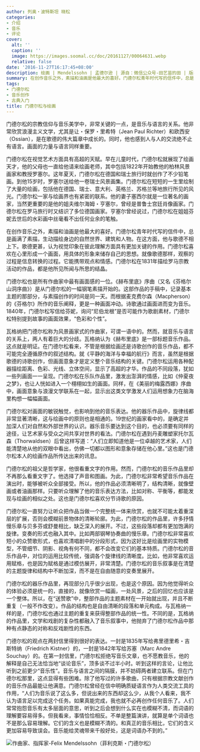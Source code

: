 ```yaml
---
author: 列奥・波特斯坦 晓松
categories:
- 介绍
- 音乐
- 评论
cover:
  alt: ''
  caption: ''
  image: https://images.soomal.cc/doc/20161127/00064631.webp
  relative: false
date: '2016-11-27T16:17:45+08:00'
description: 绘画 | Mendelssohn | 孟德尔逊 | 源自：微信公众号-田艺苗的田 | 版权：转载 |  平均/总评分：10.00/10
summary: 在创作音乐之外，素描和油画是他最大的喜好。门德尔松青年时代写的信件中，总是画满了素描，生动描绘身边的自然世界、建筑和人物。在这方面，他与歌德不相上下。歌德更甚，认为视觉印象在彼此理解方面具有更加关键的作用……
tags:
- 门德尔松
- 音乐创作
- 古典入门
title: 门德尔松与绘画
---
```


门德尔松的宗教信仰与音乐美学中，非常关键的一点，是音乐与语言的关系。他非常欣赏浪漫主义文学，尤其是让・保罗・里希特（Jean Paul Richter）和欧西安（Ossian），是在歌德的伟大篇章中成长的。同时，他也感到人与人的交流绝不止有语言。画面的力量与语言同样重要。

门德尔松在视觉艺术方面具有高超的天赋。早在儿童时代，门德尔松就展现了绘画天才，他的父母也一直给他请来绘画老师，其中包括1822年开始教他的柏林风景画家和教授罗塞尔。这年夏天，门德尔松在德国和瑞士旅行时就创作了不少铅笔画。到他15岁时，罗塞尔送给他一卷瑞士风景画集。门德尔松在短短的一生里绘制了大量的绘画，包括他在德国、瑞士、意大利、英格兰、苏格兰等地旅行所见的风光。门德尔松一家与绘画界也有紧密的联系。他的妻子塞西尔就是一位著名的画家，当然更重要的是他的姐夫维尔海姆・亨塞尔，曾经是普鲁士宫廷肖像画家。门德尔松在罗马旅行时又结识了多位德国画家。亨塞尔曾经说过，门德尔松在姐姐芬妮去世后的水彩画中丝毫看不出任何业余的笔触。

在创作音乐之外，素描和油画是他最大的喜好。门德尔松青年时代写的信件中，总是画满了素描，生动描绘身边的自然世界、建筑和人物。在这方面，他与歌德不相上下。歌德更甚，认为视觉印象在彼此理解方面具有更加关键的作用。门德尔松喜欢在心里形成一个画面，用具体的形象来储存自己的思想。就像歌德那样，观察的过程是信息转换的过程。它能携带观点和情感。门德尔松在1831年描绘罗马宗教活动的作品，都是他所见所闻与所思的结晶。

门德尔松也是所有作曲家中最有画面感的一位。《赫布里底》序曲（又名《芬格尔山洞序曲》）是从门德尔松的一幅钢笔素描开始的。这部作品的手稿中，记录基本主题的那部分，与素描创作的时间是同一天。而根据麦克费尔森（Macpherson）的《芬格尔》所作的音乐阐释，更是一种画面冲动。诗歌通过画面进而变为音乐。1840年，门德尔松写信给芬妮，询问“尼伯龙根”是否可能作为歌剧素材，门德尔松特别提到故事的画面效果，“色彩和个性”。

瓦格纳把门德尔松称为风景画家式的作曲家，可谓一语中的。然而，就音乐与语言的关系上，两人有着巨大的分歧。瓦格纳认为《赫布里底》是一部标题音乐作品。这点就是明证。在门德尔松看来，不管是根据绘画还是诗歌创作的音乐作品，都不可能完全遵循原作的叙述结构。就《平静的海洋与幸福的航行》而言，虽然是根据歌德的诗歌创作，但画面意象才是定义整个音乐结构的关键。门德尔松运用各种配器描绘距离、色彩、光线、立体空间，显示了高超的才华。作品的不同段落，犹如一些列画面一一呈现。门德尔松在乐队作品里，激发出澎湃的情感，比如《仲夏夜之梦》，也让人恍如进入一个栩栩如生的画面。同样，在《美丽的梅露西娜》序曲中，画面意象与浪漫文学联系在一起，显示出这类文学激发人们运用想象力在脑海里构想一幅幅画面。

门德尔松对画面的敏锐触觉，也影响到他的音乐表达。他的器乐作品中，旋律线都非常显著清晰，这与绘画中的原则也是相通的。19世纪的画家看中的，是确定并加深人们对自然和外部世界的认识。器乐音乐要达到这个目的，也必须要有同样的途径，让艺术家与受众之间共享对世界的看法。门德尔松在遇到丹麦雕塑家托尔瓦森（Thorwaldsen）后曾这样写道：“人们立即知道他是一位卓越的艺术家，人们能清楚地从他的双眼中看出，仿佛一切都以图形和意象存储在他心里。”这也是门德尔松本人的绘画作品所传达出来的讯息。

门德尔松的祖父是哲学家，他很看重文字的作用。然而，门德尔松的音乐作品里却不再那么看重文字了。他选择了声音和图画。为此，门德尔松非常希望音乐作品在演出时，能够被听众全部接受。所以，他的作品必须清晰明了，结构清晰，就像壁画或者油画那样。只要听众理解了他的音乐表达方法，比如对称、平衡等，都能发现与绘画的相似之处。这也是门德尔松喜欢分节诗歌的原因。

门德尔松一直努力让听众把作品当做一个完整统一体来欣赏，也就不可能太着重深层的扩展，否则会模糊前景物体的清晰轮廓。为此，门德尔松的作品里，许多抒情慢乐章与贝多芬或舒曼相比，缺乏深入的展开。不过，这些段落却都有更加饱满的旋律。变奏的形式也融入其中。比如两部钢琴协奏曲的慢乐章。门德尔松非常喜欢短小的众赞歌形式，也喜欢清唱剧中的分段形式，因为这好比是绘画里的实物模型，不管细节、阴影、视角有何不同，都不会改变它们的基本特质。门德尔松的音乐作品中，对位的运用比较传统，强调各个旋律线的清晰度。比如，他非常喜欢运用赋格，也是因为赋格是通过模仿展开，非常清楚。门德尔松的音乐叙事是在清楚的主题旋律和结构中不断加深，而不是在自由随意的变奏里展开。

门德尔松的器乐作品里，再现部分几乎很少出现，也是这个原因。因为他觉得听众的体验必须是统一的，直接的，就像欣赏一幅画，一处风景，之后的回忆也应该是一个整体。所以，在“送赞歌”中，整部作品的主题素材在一开始就出现，并且不断重复（一般不作改变）。作品的结构也是自由清晰的段落和单元构成。与瓦格纳一样的是，门德尔松也通过主题的重复来获得整部作品的统一性。不同的是，瓦格纳的作品里，文学和戏剧的复杂性都融入了音乐叙事中，他抛弃了门德尔松作品中那种有点静态的对称和反戏剧性的东西。

门德尔松的观点在两封信里得到很好的表达。一封是1835年写给弗里德里希・吉斯特纳（Friedrich Kistner）的，一封是1842年写给苏塞（Marc Andre Souchay）的。在第一封信里，门德尔松拒绝写音乐文章，也不愿教音乐，他的解释是自己无法恰当地“谈论音乐”，顶多谈不过半小时。听到这样的言论，让他比听到之前更少“音乐性”。音乐与语言之间的隔膜，并不妨碍两者建立联系。但在门德尔松那里，这点显得有些困难。除了他写过的许多歌曲，只有根据宗教文献创作的音乐作品最能让他满意。门德尔松曾经在信中明确质疑语言作为人类交流工具的作用，“人们为音乐说了这么多，但说出来的东西却这么少，从我个人看来，我不认为语言足以完成这个任务。如果真能完成，我也就不必再创作任何音乐了。人们常常抱怨音乐有太多层面的意思，听到之后会想到什么实在也模糊不清，而词语的理解要容易得多。但我看来，事情恰恰相反。不单是整篇演讲，就算是单个词语也不是那么容易理解。它们的含义也是模糊不清的。和真正的音乐相比，它们的含义更加容易导致误会。音乐能给灵魂带来千般好处，这是词语办不到的。”

![作曲家、指挥家-Felix Mendelssohn（菲利克斯・门德尔松）](https://images.soomal.cc/doc/20120407/00018572.webp)
